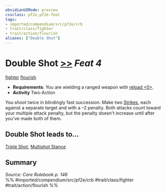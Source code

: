 ```yaml
---
obsidianUIMode: preview
cssclass: pf2e,pf2e-feat
tags:
- imported/compendium/src/pf2e/crb
- trait/class/fighter
- trait/action/flourish
aliases: ["Double Shot"]
---
```

# Double Shot  [>>](chapter-9-playing-the-game.md#Actions "Two-Action") *Feat 4*  
[fighter](rules/traits/fighter.md)  [flourish](flourish.md)  

- **Requirements**: You are wielding a ranged weapon with [reload <0>](reload.md).
- **Activity** Two-Action

You shoot twice in blindingly fast succession. Make two [Strikes](strike.md), each against a separate target and with a –2 penalty. Both attacks count toward your multiple attack penalty, but the penalty doesn't increase until after you've made both of them.

## Double Shot leads to...

[Triple Shot](triple-shot.md), [Multishot Stance](multishot-stance.md)

## Summary

*Source: Core Rulebook p. 146*  
%% #imported/compendium/src/pf2e/crb #trait/class/fighter #trait/action/flourish %%